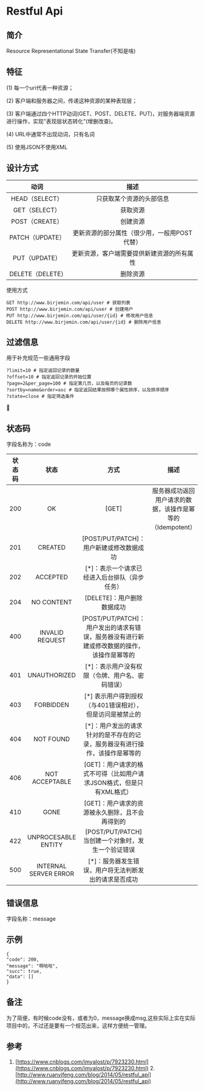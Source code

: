 # Restful Api

## 简介
Resource Representational State Transfer(不知是啥)

## 特征
(1) 每一个uri代表一种资源；

(2) 客户端和服务器之间，传递这种资源的某种表现层；

(3) 客户端通过四个HTTP动词(GET、POST、DELETE、PUT)，对服务器端资源进行操作，实现"表现层状态转化"(增删改查)。

(4) URL中通常不出现动词，只有名词

(5) 使用JSON不使用XML

## 设计方式

|动词 | 描述  |
|:-------:|:-------------:|
|HEAD（SELECT）| 只获取某个资源的头部信息 |
|GET（SELECT）|	获取资源 |
|POST（CREATE）|	创建资源 |
|PATCH（UPDATE）|	更新资源的部分属性（很少用，一般用POST代替）|
|PUT（UPDATE）|	更新资源，客户端需要提供新建资源的所有属性 |
|DELETE（DELETE）| 删除资源 |

使用方式
```
GET http://www.birjemin.com/api/user # 获取列表
POST http://www.birjemin.com/api/user # 创建用户
PUT http://www.birjemin.com/api/user/{id} # 修改用户信息
DELETE http://www.birjemin.com/api/user/{id} # 删除用户信息
```

## 过滤信息
用于补充规范一些通用字段

```
?limit=10 # 指定返回记录的数量
?offset=10 # 指定返回记录的开始位置
?page=2&per_page=100 # 指定第几页，以及每页的记录数
?sortby=name&order=asc # 指定返回结果按照哪个属性排序，以及排序顺序
?state=close # 指定筛选条件
```

## 状态码
字段名称为：code

|状态码 | 状态  | 方式  | 描述  |
|:-------:|:-------------:|:-------------:|:-------------:|
|200 | OK | [GET] | 服务器成功返回用户请求的数据，该操作是幂等的（Idempotent）|
|201 | CREATED | [POST/PUT/PATCH]：用户新建或修改数据成功 |
|202 | ACCEPTED | [*]：表示一个请求已经进入后台排队（异步任务） |
|204 | NO CONTENT | [DELETE]：用户删除数据成功 |
|400 | INVALID REQUEST | [POST/PUT/PATCH]：用户发出的请求有错误，服务器没有进行新建或修改数据的操作，该操作是幂等的 |
|401 | UNAUTHORIZED | [*]：表示用户没有权限（令牌、用户名、密码错误） |
|403 | FORBIDDEN | [*] 表示用户得到授权（与401错误相对），但是访问是被禁止的 |
|404 | NOT FOUND | [*]：用户发出的请求针对的是不存在的记录，服务器没有进行操作，该操作是幂等的 |
|406 | NOT ACCEPTABLE | [GET]：用户请求的格式不可得（比如用户请求JSON格式，但是只有XML格式） |
|410 | GONE | [GET]：用户请求的资源被永久删除，且不会再得到的 |
|422 | UNPROCESABLE ENTITY | [POST/PUT/PATCH] 当创建一个对象时，发生一个验证错误 |
|500 | INTERNAL SERVER ERROR | [*]：服务器发生错误，用户将无法判断发出的请求是否成功 |

## 错误信息
字段名称：message

## 示例
```
{
"code": 200,
"message": "啊哈哈",
"succ": true,
"data": []
}
```

## 备注
为了简便，有时候code没有，或者为0，message换成msg,这些实际上实在实际项目中的，不过还是要有一个规范出来，这样方便统一管理。

## 参考
1. [https://www.cnblogs.com/imyalost/p/7923230.html](https://www.cnblogs.com/imyalost/p/7923230.html)
2.[http://www.ruanyifeng.com/blog/2014/05/restful_api](http://www.ruanyifeng.com/blog/2014/05/restful_api)
